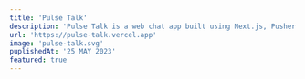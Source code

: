 ```yaml
---
title: 'Pulse Talk'
description: 'Pulse Talk is a web chat app built using Next.js, Pusher and Upstash Redis.'
url: 'https://pulse-talk.vercel.app'
image: 'pulse-talk.svg'
puplishedAt: '25 MAY 2023'
featured: true
---
```

